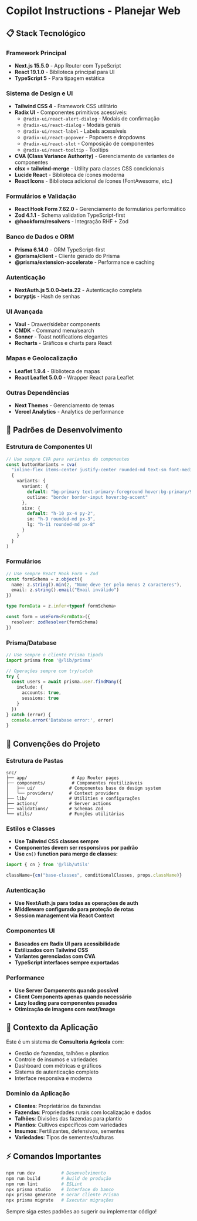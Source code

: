 # Copilot Instructions - Planejar Web

## 📋 Stack Tecnológico

### Framework Principal
- **Next.js 15.5.0** - App Router com TypeScript
- **React 19.1.0** - Biblioteca principal para UI
- **TypeScript 5** - Para tipagem estática

### Sistema de Design e UI
- **Tailwind CSS 4** - Framework CSS utilitário
- **Radix UI** - Componentes primitivos acessíveis:
  - `@radix-ui/react-alert-dialog` - Modais de confirmação
  - `@radix-ui/react-dialog` - Modais gerais
  - `@radix-ui/react-label` - Labels acessíveis
  - `@radix-ui/react-popover` - Popovers e dropdowns
  - `@radix-ui/react-slot` - Composição de componentes
  - `@radix-ui/react-tooltip` - Tooltips
- **CVA (Class Variance Authority)** - Gerenciamento de variantes de componentes
- **clsx + tailwind-merge** - Utility para classes CSS condicionais
- **Lucide React** - Biblioteca de ícones moderna
- **React Icons** - Biblioteca adicional de ícones (FontAwesome, etc.)

### Formulários e Validação
- **React Hook Form 7.62.0** - Gerenciamento de formulários performático
- **Zod 4.1.1** - Schema validation TypeScript-first
- **@hookform/resolvers** - Integração RHF + Zod

### Banco de Dados e ORM
- **Prisma 6.14.0** - ORM TypeScript-first
- **@prisma/client** - Cliente gerado do Prisma
- **@prisma/extension-accelerate** - Performance e caching

### Autenticação
- **NextAuth.js 5.0.0-beta.22** - Autenticação completa
- **bcryptjs** - Hash de senhas

### UI Avançada
- **Vaul** - Drawer/sidebar components
- **CMDK** - Command menu/search
- **Sonner** - Toast notifications elegantes
- **Recharts** - Gráficos e charts para React

### Mapas e Geolocalização
- **Leaflet 1.9.4** - Biblioteca de mapas
- **React Leaflet 5.0.0** - Wrapper React para Leaflet

### Outras Dependências
- **Next Themes** - Gerenciamento de temas
- **Vercel Analytics** - Analytics de performance

## 🎨 Padrões de Desenvolvimento

### Estrutura de Componentes UI
```typescript
// Use sempre CVA para variantes de componentes
const buttonVariants = cva(
  "inline-flex items-center justify-center rounded-md text-sm font-medium",
  {
    variants: {
      variant: {
        default: "bg-primary text-primary-foreground hover:bg-primary/90",
        outline: "border border-input hover:bg-accent"
      },
      size: {
        default: "h-10 px-4 py-2",
        sm: "h-9 rounded-md px-3",
        lg: "h-11 rounded-md px-8"
      }
    }
  }
)
```

### Formulários
```typescript
// Use sempre React Hook Form + Zod
const formSchema = z.object({
  name: z.string().min(2, "Nome deve ter pelo menos 2 caracteres"),
  email: z.string().email("Email inválido")
})

type FormData = z.infer<typeof formSchema>

const form = useForm<FormData>({
  resolver: zodResolver(formSchema)
})
```

### Prisma/Database
```typescript
// Use sempre o cliente Prisma tipado
import prisma from '@/lib/prisma'

// Operações sempre com try/catch
try {
  const users = await prisma.user.findMany({
    include: {
      accounts: true,
      sessions: true
    }
  })
} catch (error) {
  console.error('Database error:', error)
}
```

## 🚀 Convenções do Projeto

### Estrutura de Pastas
```
src/
├── app/                 # App Router pages
├── components/          # Componentes reutilizáveis
│   ├── ui/             # Componentes base do design system
│   └── providers/      # Context providers
├── lib/                # Utilities e configurações
├── actions/            # Server actions
├── validations/        # Schemas Zod
└── utils/              # Funções utilitárias
```

### Estilos e Classes
- **Use Tailwind CSS classes sempre**
- **Componentes devem ser responsivos por padrão**
- **Use `cn()` function para merge de classes:**
```typescript
import { cn } from '@/lib/utils'

className={cn("base-classes", conditionalClasses, props.className)}
```

### Autenticação
- **Use NextAuth.js para todas as operações de auth**
- **Middleware configurado para proteção de rotas**
- **Session management via React Context**

### Componentes UI
- **Baseados em Radix UI para acessibilidade**
- **Estilizados com Tailwind CSS**
- **Variantes gerenciadas com CVA**
- **TypeScript interfaces sempre exportadas**

### Performance
- **Use Server Components quando possível**
- **Client Components apenas quando necessário**
- **Lazy loading para componentes pesados**
- **Otimização de imagens com next/image**

## 🎯 Contexto da Aplicação

Este é um sistema de **Consultoria Agrícola** com:
- Gestão de fazendas, talhões e plantios
- Controle de insumos e variedades
- Dashboard com métricas e gráficos
- Sistema de autenticação completo
- Interface responsiva e moderna

### Domínio da Aplicação
- **Clientes**: Proprietários de fazendas
- **Fazendas**: Propriedades rurais com localização e dados
- **Talhões**: Divisões das fazendas para plantio
- **Plantios**: Cultivos específicos com variedades
- **Insumos**: Fertilizantes, defensivos, sementes
- **Variedades**: Tipos de sementes/culturas

## ⚡ Comandos Importantes
```bash
npm run dev          # Desenvolvimento
npm run build        # Build de produção
npm run lint         # ESLint
npx prisma studio    # Interface do banco
npx prisma generate  # Gerar cliente Prisma
npx prisma migrate   # Executar migrações
```

Sempre siga estes padrões ao sugerir ou implementar código!